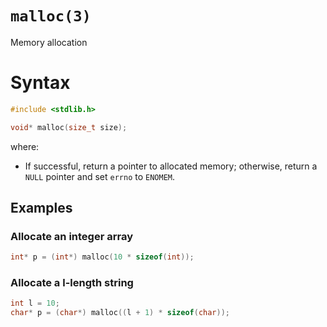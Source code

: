 # `malloc(3)`

Memory allocation

# Syntax

```c
#include <stdlib.h>

void* malloc(size_t size);
```

where:
- If successful, return a pointer to allocated memory; otherwise, return a `NULL` pointer and set `errno` to `ENOMEM`.

## Examples

### Allocate an integer array

```c
int* p = (int*) malloc(10 * sizeof(int));
```

### Allocate a l-length string

```c
int l = 10;
char* p = (char*) malloc((l + 1) * sizeof(char));
```